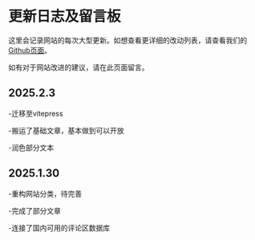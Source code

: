 # 更新日志及留言板

这里会记录网站的每次大型更新。如想查看更详细的改动列表，请查看我们的[Github页面](https://github.com/MCSeekeri/remember11/)。

如有对于网站改进的建议，请在此页面留言。

## 2025.2.3

-迁移至vitepress

-搬运了基础文章，基本做到可以开放

-润色部分文本

## 2025.1.30

-重构网站分类，待完善

-完成了部分文章

-连接了国内可用的评论区数据库

